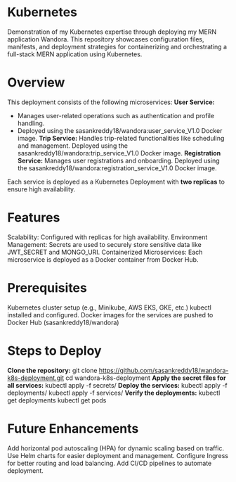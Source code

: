 # Kubernetes
Demonstration of my Kubernetes expertise through deploying my MERN application Wandora. This repository showcases configuration files, manifests, and deployment strategies for containerizing and orchestrating a full-stack MERN application using Kubernetes.

# Overview
This deployment consists of the following microservices:
**User Service:**
- Manages user-related operations such as authentication and profile handling.
- Deployed using the sasankreddy18/wandora:user_service_V1.0 Docker image.
**Trip Service:**
Handles trip-related functionalities like scheduling and management.
Deployed using the sasankreddy18/wandora:trip_service_V1.0 Docker image.
**Registration Service:**
Manages user registrations and onboarding.
Deployed using the sasankreddy18/wandora:registration_service_V1.0 Docker image.

Each service is deployed as a Kubernetes Deployment with **two replicas** to ensure high availability.

# Features
Scalability: Configured with replicas for high availability.
Environment Management: Secrets are used to securely store sensitive data like JWT_SECRET and MONGO_URI.
Containerized Microservices: Each microservice is deployed as a Docker container from Docker Hub.

# Prerequisites
Kubernetes cluster setup (e.g., Minikube, AWS EKS, GKE, etc.)
kubectl installed and configured.
Docker images for the services are pushed to Docker Hub (sasankreddy18/wandora)

# Steps to Deploy
**Clone the repository:**
git clone https://github.com/sasankreddy18/wandora-k8s-deployment.git
cd wandora-k8s-deployment
**Apply the secret files for all services:**
kubectl apply -f secrets/
**Deploy the services:**
kubectl apply -f deployments/
kubectl apply -f services/
**Verify the deployments:**
kubectl get deployments
kubectl get pods

# Future Enhancements
Add horizontal pod autoscaling (HPA) for dynamic scaling based on traffic.
Use Helm charts for easier deployment and management.
Configure Ingress for better routing and load balancing.
Add CI/CD pipelines to automate deployment.
